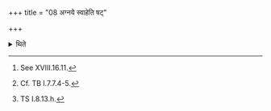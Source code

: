 +++
title = "08 अग्नये स्वाहेति षट्"

+++

<details><summary>थिते</summary>

8. Immediately before the Abhiṣeka[^1] (the Adhvaryu) offers[^2] the six Pārtha (offerings) with agnaye svāhā....[^3]  

[^1]: See XVIII.16.11.  

[^2]: Cf. TB I.7.7.4-5.  

[^3]: TS I.8.13.h. 
</details>
